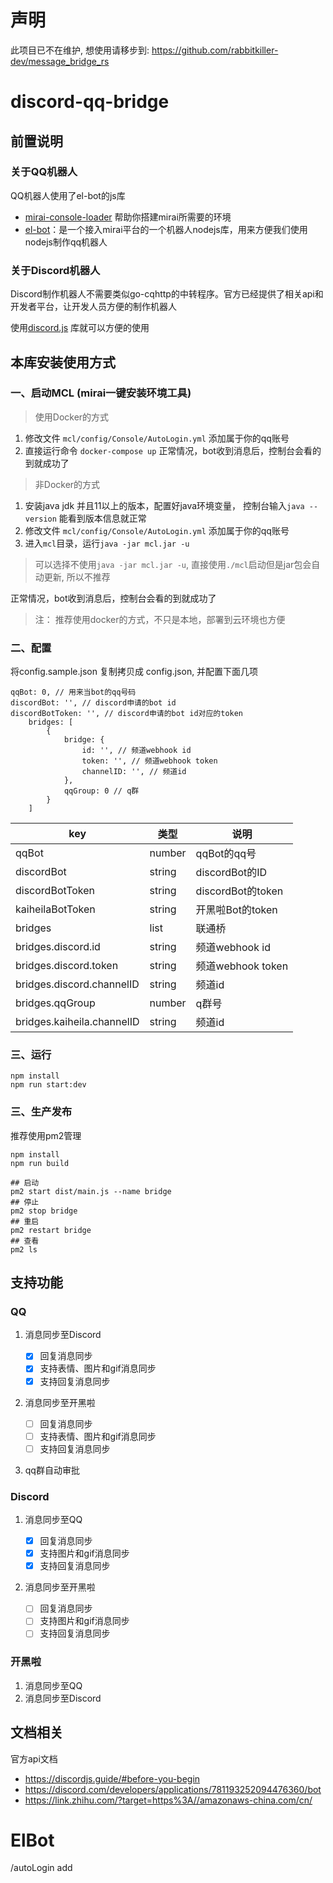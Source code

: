 # 声明
此项目已不在维护, 想使用请移步到: https://github.com/rabbitkiller-dev/message_bridge_rs

# discord-qq-bridge

## 前置说明
### 关于QQ机器人
QQ机器人使用了el-bot的js库
- [mirai-console-loader](https://github.com/iTXTech/mirai-console-loader) 帮助你搭建mirai所需要的环境
- [el-bot](https://docs.bot.elpsy.cn)：是一个接入mirai平台的一个机器人nodejs库，用来方便我们使用nodejs制作qq机器人

### 关于Discord机器人
Discord制作机器人不需要类似go-cqhttp的中转程序。官方已经提供了相关api和开发者平台，让开发人员方便的制作机器人

使用[discord.js](https://www.npmjs.com/package/discord.js) 库就可以方便的使用

## 本库安装使用方式
### 一、启动MCL (mirai一键安装环境工具)
> 使用Docker的方式
1. 修改文件 `mcl/config/Console/AutoLogin.yml` 添加属于你的qq账号
2. 直接运行命令 `docker-compose up`
正常情况，bot收到消息后，控制台会看的到就成功了

> 非Docker的方式

1. 安装java jdk 并且11以上的版本，配置好java环境变量， 控制台输入`java --version` 能看到版本信息就正常
2. 修改文件 `mcl/config/Console/AutoLogin.yml` 添加属于你的qq账号
3. 进入`mcl`目录，运行`java -jar mcl.jar -u`
  
  > 可以选择不使用`java -jar mcl.jar -u`, 直接使用`./mcl`启动但是jar包会自动更新, 所以不推荐

正常情况，bot收到消息后，控制台会看的到就成功了
   
> 注： 推荐使用docker的方式，不只是本地，部署到云环境也方便

### 二、配置
将config.sample.json 复制拷贝成 config.json, 并配置下面几项
```shell script
qqBot: 0, // 用来当bot的qq号码
discordBot: '', // discord申请的bot id
discordBotToken: '', // discord申请的bot id对应的token
    bridges: [
        {
            bridge: {
                id: '', // 频道webhook id
                token: '', // 频道webhook token
                channelID: '', // 频道id
            },
            qqGroup: 0 // q群
        }
    ]
```
| key | 类型 | 说明 |
| --- | --- | --- |
| qqBot | number | qqBot的qq号 |
| discordBot | string | discordBot的ID |
| discordBotToken | string | discordBot的token |
| kaiheilaBotToken | string | 开黑啦Bot的token |
| bridges | list | 联通桥 |
| bridges.discord.id | string | 频道webhook id |
| bridges.discord.token | string | 频道webhook token |
| bridges.discord.channelID | string | 频道id |
| bridges.qqGroup | number | q群号 |
| bridges.kaiheila.channelID | string | 频道id |

### 三、运行
```shell script
npm install
npm run start:dev
```

### 三、生产发布
推荐使用pm2管理
```shell script
npm install
npm run build

## 启动
pm2 start dist/main.js --name bridge
## 停止
pm2 stop bridge
## 重启
pm2 restart bridge
## 查看
pm2 ls
```

## 支持功能
### QQ 

1. 消息同步至Discord

    - [x] 回复消息同步
    - [x] 支持表情、图片和gif消息同步
    - [x] 支持回复消息同步

2. 消息同步至开黑啦

    - [ ] 回复消息同步
    - [ ] 支持表情、图片和gif消息同步
    - [ ] 支持回复消息同步

3. qq群自动审批

### Discord

1. 消息同步至QQ

    - [x] 回复消息同步
    - [x] 支持图片和gif消息同步
    - [x] 支持回复消息同步

2. 消息同步至开黑啦

    - [ ] 回复消息同步
    - [ ] 支持图片和gif消息同步
    - [ ] 支持回复消息同步

### 开黑啦
1. 消息同步至QQ
2. 消息同步至Discord

## 文档相关
官方api文档
- https://discordjs.guide/#before-you-begin
- https://discord.com/developers/applications/781193252094476360/bot
- https://link.zhihu.com/?target=https%3A//amazonaws-china.com/cn/


# ElBot
/autoLogin add <qqNumber> <password> 
